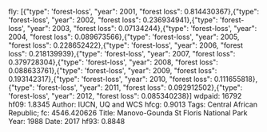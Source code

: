 fly: [{"type": 'forest-loss', "year": 2001, "forest loss": 0.814430367},{"type": 'forest-loss', "year": 2002, "forest loss": 0.236934941},{"type": 'forest-loss', "year": 2003, "forest loss": 0.07134244},{"type": 'forest-loss', "year": 2004, "forest loss": 0.089673566},{"type": 'forest-loss', "year": 2005, "forest loss": 0.228652422},{"type": 'forest-loss', "year": 2006, "forest loss": 0.218139939},{"type": 'forest-loss', "year": 2007, "forest loss": 0.379728304},{"type": 'forest-loss', "year": 2008, "forest loss": 0.088633761},{"type": 'forest-loss', "year": 2009, "forest loss": 0.193142317},{"type": 'forest-loss', "year": 2010, "forest loss": 0.111655818},{"type": 'forest-loss', "year": 2011, "forest loss": 0.092912502},{"type": 'forest-loss', "year": 2012, "forest loss": 0.085340238}]
wdpaid: 16792
hf09: 1.8345
Author: IUCN, UQ and WCS
hfcg: 0.9013
Tags: Central African Republic;
fc: 4546.420626
Title: Manovo-Gounda St Floris National Park
Year: 1988
Date: 2017
hf93: 0.8848
